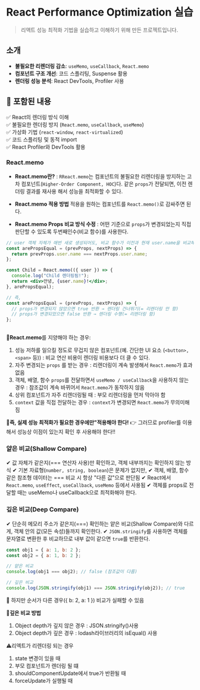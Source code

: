 # React Performance Optimization 실습
> 리액트 성능 최적화 기법을 실습하고 이해하기 위해 만든 프로젝트입니다.

## 소개
- **불필요한 리렌더링 감소**: `useMemo`, `useCallback`, `React.memo`
- **컴포넌트 구조 개선**: 코드 스플리팅, Suspense 활용
- **렌더링 성능 분석**: React DevTools, Profiler 사용

## 📂 포함된 내용
✅ React의 렌더링 방식 이해  
✅ 불필요한 렌더링 방지 (`React.memo`, `useCallback`, `useMemo`)  
✅ 가상화 기법 (`react-window`, `react-virtualized`)  
✅ 코드 스플리팅 및 동적 import  
✅ React Profiler와 DevTools 활용

### React.memo
- **React.memo란?** 
: `RReact.memo`는 컴포넌트의 불필요한 리렌더링을 방지하는 고차 컴포넌트(`Higher-Order Component, HOC`)다. 같은 `props`가 전달되면, 이전 렌더링 결과를 재사용 해서 성능을 최적화할 수 있다.

- **React.memo 적용 방법** 적용을 원하는 컴포넌트를 `React.memo()`로 감싸주면 된다.
- **React.memo Props 비교 방식 수정** : 어떤 기준으로 `props`가 변경되었는지 직접 판단할 수 있도록 두번째인수(비교 함수)를 사용한다.

```jsx
// user 객체 자체가 매번 새로 생성되어도, 비교 함수가 이전과 현재 user.name을 비교해서 동일하면 리렌더링을 막아준다!
const arePropsEqual = (prevProps, nextProps) => {
  return prevProps.user.name === nextProps.user.name;
};

const Child = React.memo(({ user }) => {
  console.log("Child 렌더링됨!");
  return <div>안녕, {user.name}!</div>;
}, arePropsEqual);

// 즉, 
const arePropsEqual = (prevProps, nextProps) => {
  // props가 변경되지 않았으면 true 반환 → 렌더링 건너뛰기(= 리렌더링 안 함)
  // props가 변경되었으면 false 반환 → 렌더링 수행(= 리렌더링 함)
};
 
```
**🚫React.memo**를 지양해야 하는 경우: 
1. 성능 저하를 일으킬 정도로 무겁지 않은 컴포넌트(예. 간단한 UI 요소 (`<button>, <span>` 등)) : 비교 연산 비용이 렌더링 비용보다 더 클 수 있다.
2. 자주 변경되는 `props` 를 받는 경우 : 리렌더링이 계속 발생해서 `React.memo`가 효과 없음
3. 객체, 배열, 함수 `props`를 전달하면서 `useMemo / useCallback`을 사용하지 않는 경우 : 참조값이 계속 바뀌어서 `React.memo`가 동작하지 않음
4. 상위 컴포넌트가 자주 리렌더링될 때 : 부모 리렌더링을 먼저 막아야 함
5. `context` 값을 직접 전달하는 경우 : `context`가  변경되면 `React.memo`가 무의미해짐

**📌즉, 실제 성능 최적화가 필요한 경우에만"적용해야 한다!** 
👉 그러므로 profiler를 이용해서 성능상 이점이 있는지 확인 후 사용해야 한다!!

### 얕은 비교(Shallow Compare)
✔ 값 자체가 같은지(=== 연산자 사용)만 확인하고, 객체 내부까지는 확인하지 않는 방식
✔ 기본 자료형(`number, string, boolean`)은 문제가 없지만,
✔ 객체, 배열, 함수 같은 참조형 데이터는 === 비교 시 항상 "다른 값"으로 판단됨
✔ React에서 `React.memo`, `useEffect`, `useCallback`, `useMemo` 등에서 사용됨
✔ 객체를 props로 전달할 때는 useMemo나 useCallback으로 최적화해야 한다.

### 깊은 비교(Deep Compare)
✔ 단순히 메모리 주소가 같은지(===) 확인하는 얕은 비교(Shallow Compare)와 다르게, 객체 안의 값(모든 속성)들까지 확인한다.
✔ `JSON.stringify`를 사용하면 객체를 문자열로 변환한 후 비교하므로 내부 값이 같으면 `true`를 반환한다.

```js
const obj1 = { a: 1, b: 2 };
const obj2 = { a: 1, b: 2 };

// 얕은 비교
console.log(obj1 === obj2); // false (참조값이 다름)

// 깊은 비교
console.log(JSON.stringify(obj1) === JSON.stringify(obj2)); // true
```
🔴 하지만 순서가 다른 경우({ b: 2, a: 1 }) 비교가 실패할 수 있음

📌**깊은 비교 방법** 
1. Object depth가 깊지 않은 경우 : JSON.stringify()사용
2. Object depth가 깊은 경우 : lodash라이브러리의 isEqual() 사용

⚠️리엑트가 리렌더링 되는 경우
1. state 변경이 있을 때
2. 부모 컴포넌트가 렌더링 될 떄
3. shouldComponentUpdate에서 true가 반환될 때
4. forceUpdate가 실행될 때